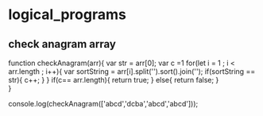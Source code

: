 # logical_programs

## check anagram array

 function checkAnagram(arr){
  var str = arr[0];
  var c =1
  for(let i = 1 ; i < arr.length ; i++){
   var sortString = arr[i].split('').sort().join('');
     if(sortString == str){
      c++;
     }
  }
  if(c== arr.length){
    return true;
  }
  else{
    return false;
  }  
}

console.log(checkAnagram(['abcd','dcba','abcd','abcd']));

